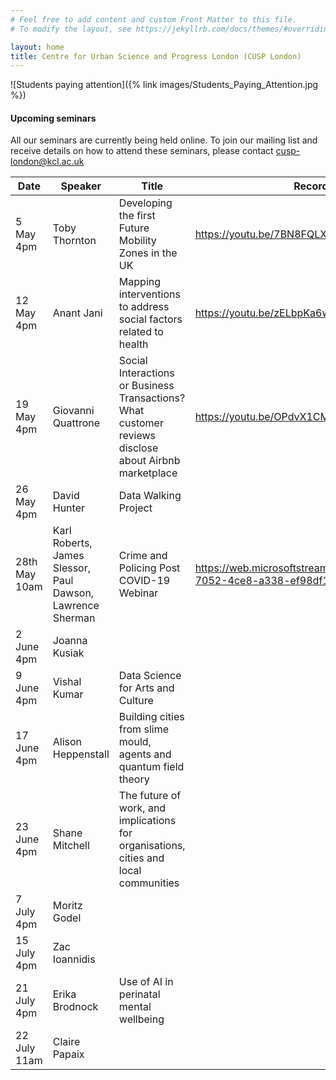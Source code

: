 ```yaml
---
# Feel free to add content and custom Front Matter to this file.
# To modify the layout, see https://jekyllrb.com/docs/themes/#overriding-theme-defaults

layout: home
title: Centre for Urban Science and Progress London (CUSP London)
---
```


![Students paying attention]({% link images/Students_Paying_Attention.jpg %})

#### Upcoming seminars

All our seminars are currently being held online.
To join our mailing list and receive details on how to attend these seminars, please contact
[cusp-london@kcl.ac.uk](mailto:cusp-london@kcl.ac.uk)

| Date | Speaker | Title | Recording |
|-----------|---------|-------|-----------|
| 5 May 4pm | Toby Thornton | Developing the first Future Mobility Zones in the UK | <https://youtu.be/7BN8FQLXoyI> |
| 12 May 4pm | Anant Jani | Mapping interventions to address social factors related to health | <https://youtu.be/zELbpKa6wKw> |
| 19 May 4pm | Giovanni Quattrone | Social Interactions or Business Transactions? What customer reviews disclose about Airbnb marketplace | <https://youtu.be/OPdvX1CMaLM> |
| 26 May 4pm | David Hunter | Data Walking Project | |
|28th May 10am |Karl Roberts, James Slessor, Paul Dawson, Lawrence Sherman | Crime and Policing Post COVID-19 Webinar | https://web.microsoftstream.com/video/5854c8b6-7052-4ce8-a338-ef98df165175|
| 2 June 4pm |Joanna Kusiak |  |  
| 9 June 4pm | Vishal Kumar | Data Science for Arts and Culture |  |
| 17 June 4pm | Alison Heppenstall | Building cities from slime mould, agents and quantum field theory |  |
| 23 June 4pm | Shane Mitchell | The future of work, and implications for organisations, cities and local communities |  |
| 7 July 4pm | Moritz Godel |  |  |
| 15 July 4pm | Zac Ioannidis |  |  |
| 21 July 4pm | Erika Brodnock | Use of AI in perinatal mental wellbeing |  |
| 22 July 11am | Claire Papaix |  |  |
